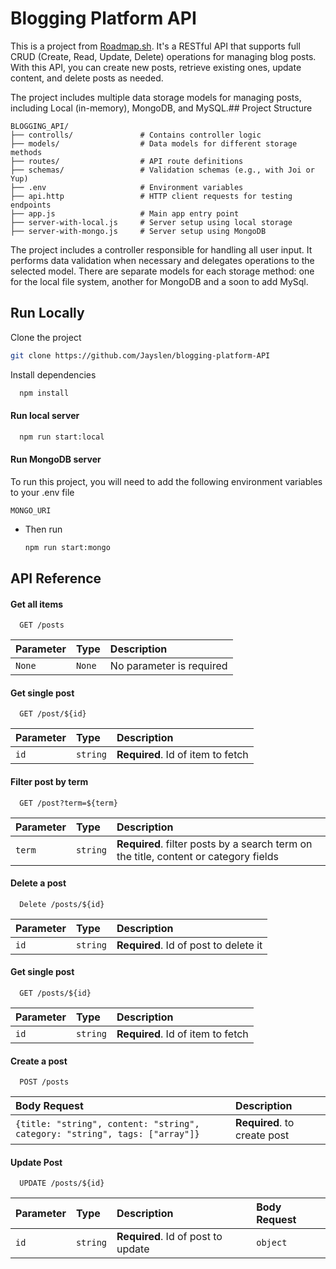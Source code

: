 
# Blogging Platform API

This is a project from [Roadmap.sh](https://roadmap.sh/projects/blogging-platform-api). It's a RESTful API that supports full CRUD (Create, Read, Update, Delete) operations for managing blog posts. With this API, you can create new posts, retrieve existing ones, update content, and delete posts as needed.

The project includes multiple data storage models for managing posts, including Local (in-memory), MongoDB, and MySQL.## Project Structure

```
BLOGGING_API/
├── controlls/               # Contains controller logic
├── models/                  # Data models for different storage methods
├── routes/                  # API route definitions
├── schemas/                 # Validation schemas (e.g., with Joi or Yup)
├── .env                     # Environment variables
├── api.http                 # HTTP client requests for testing endpoints
├── app.js                   # Main app entry point
├── server-with-local.js     # Server setup using local storage
├── server-with-mongo.js     # Server setup using MongoDB
```
The project includes a controller responsible for handling all user input. It performs data validation when necessary and delegates operations to the selected model. There are separate models for each storage method: one for the local file system, another for MongoDB and a soon to add MySql.
## Run Locally

Clone the project
```bash
git clone https://github.com/Jayslen/blogging-platform-API
```

Install dependencies

```bash
  npm install
```

#### Run local server
```bash
  npm run start:local
```
#### Run MongoDB server

To run this project, you will need to add the following environment variables to your .env file

`MONGO_URI`

- Then run 
    ```bash
    npm run start:mongo
    ```

## API Reference

#### Get all items

```http
  GET /posts
```

| Parameter | Type     | Description                |
| :-------- | :------- | :------------------------- |
| `None` | `None` | No parameter is required | 

#### Get single post

```http
  GET /post/${id}
```

| Parameter | Type     | Description                       |
| :-------- | :------- | :-------------------------------- |
| `id`      | `string` | **Required**. Id of item to fetch |

#### Filter post by term

```http
  GET /post?term=${term}
```

| Parameter | Type     | Description                       |
| :-------- | :------- | :-------------------------------- |
| `term`      | `string` | **Required**. filter posts by a search term on the title, content or category fields |

#### Delete a post

```http
  Delete /posts/${id}
```

| Parameter | Type     | Description                       |
| :-------- | :------- | :-------------------------------- |
| `id`      | `string` | **Required**. Id of post to delete it |

#### Get single post

```http
  GET /posts/${id}
```

| Parameter | Type     | Description                       |
| :-------- | :------- | :-------------------------------- |
| `id`      | `string` | **Required**. Id of item to fetch |

#### Create a post

```http
  POST /posts
```

| Body Request| Description                       |
| :-------- | :-------------------------------- |
| ```{title: "string", content: "string", category: "string", tags: ["array"]}```       | **Required**. to create post |

#### Update Post

```http
  UPDATE /posts/${id}
```

| Parameter | Type     | Description |Body Request|
| :-------- | :------- | :-------------------------------- | :----- |
| `id`      | `string` | **Required**. Id of post to update |```object```|
